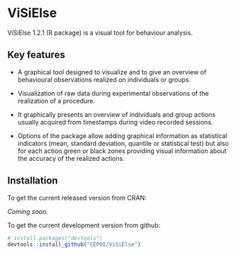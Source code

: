 # ViSiElse

ViSiElse 1.2.1 (R package) is a visual tool for behaviour analysis.

## Key features 
 * A graphical tool designed to visualize and to give an overview of behavioural observations realized on individuals or groups. 
 
 * Visualization of raw data during experimental observations of the realization of a procedure. 
 
 * It graphically presents an overview of individuals and group actions usually acquired from timestamps during video recorded sessions.
 
 * Options of the package allow adding graphical information as statistical indicators (mean, standard deviation, quantile or statistical test) but also for each action green or black zones providing visual information about the accuracy of the realized actions.


## Installation

To get the current released version from CRAN:

*Coming soon.*

To get the current development version from github:

```R
# install.packages("devtools")
devtools::install_github("CEPOI/ViSiElse")
```
